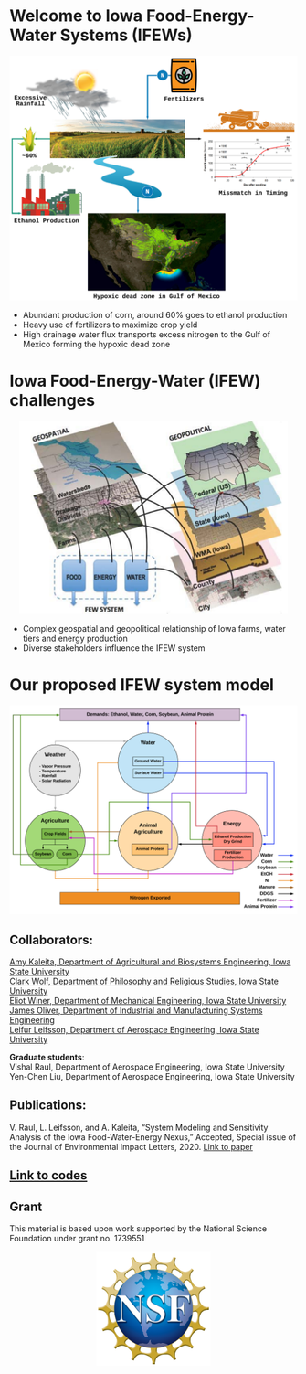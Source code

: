# Welcome to Iowa Food-Energy-Water Systems (IFEWs) 


![Image of deadzone](Images/dead_zone.png)

- Abundant production of corn, around 60% goes to ethanol production
- Heavy use of fertilizers to maximize crop yield
- High drainage water flux transports excess nitrogen to the Gulf of Mexico forming the hypoxic dead zone 

# Iowa Food-Energy-Water (IFEW) challenges
<p align="center">
  <img src="Images/FEW_crisis_iowa.png" />
</p>

- Complex geospatial and geopolitical relationship of Iowa farms, water tiers and energy production  
- Diverse stakeholders influence the IFEW system  

# Our proposed IFEW system model
<img src="Images/IFEW_model3.png">

## Collaborators:
[Amy Kaleita, Department of Agricultural and Biosystems Engineering, Iowa State University](https://www.abe.iastate.edu/amy-kaleita/)  
[Clark Wolf, Department of Philosophy and Religious Studies, Iowa State University](https://www.philrs.iastate.edu/directory/clark-wolf/)  
[Eliot Winer, Department of Mechanical Engineering, Iowa State University](https://www.me.iastate.edu/faculty/profile/ewiner/)  
[James Oliver, Department of Industrial and Manufacturing Systems Engineering](https://www.imse.iastate.edu/directory/profile/oliver/)  
[Leifur Leifsson, Department of Aerospace Engineering, Iowa State University](https://www.aere.iastate.edu/leifur/)  

**Graduate students**:  
Vishal Raul, Department of Aerospace Engineering, Iowa State University  
Yen-Chen Liu, Department of Aerospace Engineering, Iowa State University  

## Publications:
V. Raul, L. Leifsson, and A. Kaleita, “System Modeling and Sensitivity Analysis of the Iowa Food-Water-Energy Nexus,” Accepted, Special issue of the Journal of Environmental Impact Letters, 2020. [Link to paper](https://github.com/ifews/IFEWs/tree/gh-pages/Papers) 

## [Link to codes](https://github.com/ifews/IFEWs/tree/gh-pages/Codes) 


## Grant
This material is based upon work supported by the National Science Foundation under grant no.  1739551  
<p align="center">
  <img src="Images/NSF_Logo.png" width="200" />
</p>
